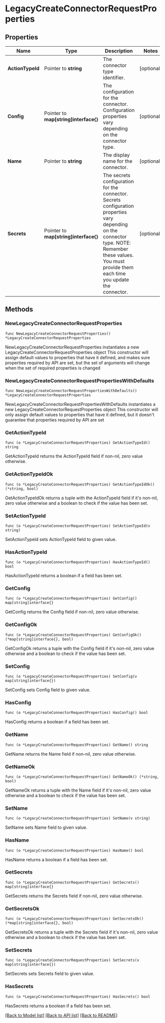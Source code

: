 # LegacyCreateConnectorRequestProperties

## Properties

Name | Type | Description | Notes
------------ | ------------- | ------------- | -------------
**ActionTypeId** | Pointer to **string** | The connector type identifier. | [optional] 
**Config** | Pointer to **map[string]interface{}** | The configuration for the connector. Configuration properties vary depending on the connector type. | [optional] 
**Name** | Pointer to **string** | The display name for the connector. | [optional] 
**Secrets** | Pointer to **map[string]interface{}** | The secrets configuration for the connector. Secrets configuration properties vary depending on the connector type. NOTE: Remember these values. You must provide them each time you update the connector.  | [optional] 

## Methods

### NewLegacyCreateConnectorRequestProperties

`func NewLegacyCreateConnectorRequestProperties() *LegacyCreateConnectorRequestProperties`

NewLegacyCreateConnectorRequestProperties instantiates a new LegacyCreateConnectorRequestProperties object
This constructor will assign default values to properties that have it defined,
and makes sure properties required by API are set, but the set of arguments
will change when the set of required properties is changed

### NewLegacyCreateConnectorRequestPropertiesWithDefaults

`func NewLegacyCreateConnectorRequestPropertiesWithDefaults() *LegacyCreateConnectorRequestProperties`

NewLegacyCreateConnectorRequestPropertiesWithDefaults instantiates a new LegacyCreateConnectorRequestProperties object
This constructor will only assign default values to properties that have it defined,
but it doesn't guarantee that properties required by API are set

### GetActionTypeId

`func (o *LegacyCreateConnectorRequestProperties) GetActionTypeId() string`

GetActionTypeId returns the ActionTypeId field if non-nil, zero value otherwise.

### GetActionTypeIdOk

`func (o *LegacyCreateConnectorRequestProperties) GetActionTypeIdOk() (*string, bool)`

GetActionTypeIdOk returns a tuple with the ActionTypeId field if it's non-nil, zero value otherwise
and a boolean to check if the value has been set.

### SetActionTypeId

`func (o *LegacyCreateConnectorRequestProperties) SetActionTypeId(v string)`

SetActionTypeId sets ActionTypeId field to given value.

### HasActionTypeId

`func (o *LegacyCreateConnectorRequestProperties) HasActionTypeId() bool`

HasActionTypeId returns a boolean if a field has been set.

### GetConfig

`func (o *LegacyCreateConnectorRequestProperties) GetConfig() map[string]interface{}`

GetConfig returns the Config field if non-nil, zero value otherwise.

### GetConfigOk

`func (o *LegacyCreateConnectorRequestProperties) GetConfigOk() (*map[string]interface{}, bool)`

GetConfigOk returns a tuple with the Config field if it's non-nil, zero value otherwise
and a boolean to check if the value has been set.

### SetConfig

`func (o *LegacyCreateConnectorRequestProperties) SetConfig(v map[string]interface{})`

SetConfig sets Config field to given value.

### HasConfig

`func (o *LegacyCreateConnectorRequestProperties) HasConfig() bool`

HasConfig returns a boolean if a field has been set.

### GetName

`func (o *LegacyCreateConnectorRequestProperties) GetName() string`

GetName returns the Name field if non-nil, zero value otherwise.

### GetNameOk

`func (o *LegacyCreateConnectorRequestProperties) GetNameOk() (*string, bool)`

GetNameOk returns a tuple with the Name field if it's non-nil, zero value otherwise
and a boolean to check if the value has been set.

### SetName

`func (o *LegacyCreateConnectorRequestProperties) SetName(v string)`

SetName sets Name field to given value.

### HasName

`func (o *LegacyCreateConnectorRequestProperties) HasName() bool`

HasName returns a boolean if a field has been set.

### GetSecrets

`func (o *LegacyCreateConnectorRequestProperties) GetSecrets() map[string]interface{}`

GetSecrets returns the Secrets field if non-nil, zero value otherwise.

### GetSecretsOk

`func (o *LegacyCreateConnectorRequestProperties) GetSecretsOk() (*map[string]interface{}, bool)`

GetSecretsOk returns a tuple with the Secrets field if it's non-nil, zero value otherwise
and a boolean to check if the value has been set.

### SetSecrets

`func (o *LegacyCreateConnectorRequestProperties) SetSecrets(v map[string]interface{})`

SetSecrets sets Secrets field to given value.

### HasSecrets

`func (o *LegacyCreateConnectorRequestProperties) HasSecrets() bool`

HasSecrets returns a boolean if a field has been set.


[[Back to Model list]](../README.md#documentation-for-models) [[Back to API list]](../README.md#documentation-for-api-endpoints) [[Back to README]](../README.md)


